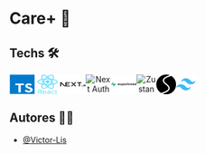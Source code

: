 # Care+ 💖
## Techs 🛠
<div align="center" style="display: flex">
  <img align="center" alt="TypeScript" height="35" width="45" src="https://github.com/devicons/devicon/blob/master/icons/typescript/typescript-original.svg">
  <img align="center" alt="React" height="35" width="45" src="https://github.com/devicons/devicon/blob/master/icons/react/react-original-wordmark.svg">
  <img align="center" alt="NextJS" height="35" width="45" src="https://github.com/devicons/devicon/blob/master/icons/nextjs/nextjs-original-wordmark.svg">
  <img align="center" alt="Next Auth" height="35" width="45" src="https://next-auth.js.org/img/logo/logo-xs.png">
  <img align="center" alt="Supabase" height="35" width="45" src="https://github.com/devicons/devicon/blob/master/icons/supabase/supabase-original-wordmark.svg">
  <img align="center" alt="Zustand" width="35" height="35" src="https://github.com/pmndrs/zustand/raw/main/docs/favicon.ico">
  <img align="center" alt="Swiper" width="35" height="35" src="https://github.com/devicons/devicon/blob/master/icons/swiper/swiper-original.svg">
  <img align="center" alt="Tailwind" width="35" height="35" src="https://github.com/devicons/devicon/blob/master/icons/tailwindcss/tailwindcss-original.svg">
</div>

## Autores 🧑‍💼
- [@Victor-Lis](https://www.linkedin.com/in/victor-lis-bronzo)
